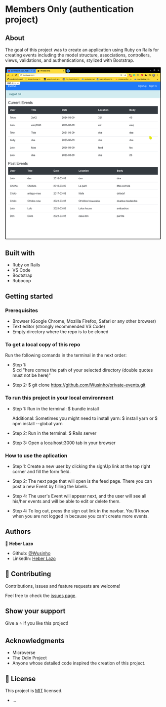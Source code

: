 # Members Only (authentication project)

## About

The goal of this project was to create an application using Ruby on Rails for creating events including the model structure, associations, controllers, views, validations, and authentications, stylized with Bootstrap.

![screenshot](./app/assets/images/Private_events.png)

## Built with

- Ruby on Rails
- VS Code
- Bootstrap
- Rubocop

## Getting started

### Prerequisites

- Browser (Google Chrome, Mozilla Firefox, Safari or any other browser)
- Text editor (strongly recommended VS Code)
- Empty directory where the repo is to be cloned

### To get a local copy of this repo

Run the following comands in the terminal in the next order:

- Step 1:  
  $ cd "here comes the path of your selected directory (double quotes must not be here)"

- Step 2:
  $ git clone https://github.com/Wusinho/private-events.git

### To run this project in your local environment

- Step 1:
  Run in the terminal:
  $ bundle install

  Additional:
  Sometimes you might need to install yarn:
  $ install yarn or
  $ npm install --global yarn

- Step 2:
  Run in the terminal:
  $ Rails server

- Step 3:
  Open a localhost:3000 tab in your browser

### How to use the aplication

- Step 1:
  Create a new user by clicking the signUp link at the top right corner and fill the form field.

- Step 2:
  The next page that will open is the feed page. There you can post a new Event by filling the labels.

- Step 4:
  The user's Event will appear next, and the user will see all his/her events and will be able to edit or delete them.

- Step 4:
  To log out, press the sign out link in the navbar. You'll know when you are not logged in because you can't create more events.

## Authors

👤 **Heber Lazo**

- Github: [@Wusinho](https://github.com/Wusinho)
- LinkedIn: [Heber Lazo](https://www.linkedin.com/in/heber-lazo-benza-523266133/)

## 🤝 Contributing

Contributions, issues and feature requests are welcome!

Feel free to check the [issues page](https://github.com/Wusinho/private-events/issues).

## Show your support

Give a ⭐️ if you like this project!

## Acknowledgments

- Microverse
- The Odin Project
- Anyone whose detailed code inspired the creation of this project.

## 📝 License

This project is [MIT](LICENSE.md) licensed.

- ...
